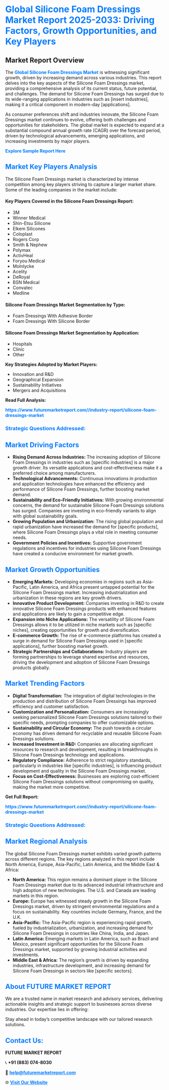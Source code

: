 <h1 style="color: #007BFF;">Global Silicone Foam Dressings Market Report 2025-2033: Driving Factors, Growth Opportunities, and Key Players</h1>

<section id="overview">
<h2>Market Report Overview</h2>
<p>The <a href="https://www.futuremarketreport.com//industry-report/silicone-foam-dressings-market" style="color: #007BFF; text-decoration: none;"><strong>Global Silicone Foam Dressings Market</strong></a> is witnessing significant growth, driven by increasing demand across various industries. This report delves into the key aspects of the Silicone Foam Dressings market, providing a comprehensive analysis of its current status, future potential, and challenges. The demand for Silicone Foam Dressings has surged due to its wide-ranging applications in industries such as [insert industries], making it a critical component in modern-day [applications].</p>
<p>As consumer preferences shift and industries innovate, the Silicone Foam Dressings market continues to evolve, offering both challenges and opportunities for stakeholders. The global market is expected to expand at a substantial compound annual growth rate (CAGR) over the forecast period, driven by technological advancements, emerging applications, and increasing investments by major players.</p>
</section>

<section id="overview">
<p><a href="https://www.futuremarketreport.com//request-sample/reportId=79864" style="color: #007BFF; text-decoration: none;"><strong>Explore Sample Report Here</strong></a></p>
</section>

<section id="key-players">
<h2 style="color: #007BFF;">Market Key Players Analysis</h2>
<p>The Silicone Foam Dressings market is characterized by intense competition among key players striving to capture a larger market share. Some of the leading companies in the market include:</p>
<h4>Key Players Covered in the Silicone Foam Dressings Report:</h4>
<ul><li>3M</li><li>Winner Medical</li><li>Shin-Etsu Silicone</li><li>Elkem Silicones</li><li>Coloplast</li><li>Rogers Corp</li><li>Smith &amp; Nephew</li><li>Polymax</li><li>ActivHeal</li><li>Foryou Medical</li><li>Molnlycke</li><li>Acelity</li><li>DeRoyal</li><li>BSN Medical</li><li>Convatec</li><li>Medline</li></ul>
<h4>Silicone Foam Dressings Market Segmentation by Type:</h4>
<ul><li>Foam Dressings With Adhesive Border</li><li>Foam Dressings With Silicone Border</li></ul>

<h4>Silicone Foam Dressings Market Segmentation by Application:</h4>
<ul><li>Hospitals</li><li>Clinic</li><li>Other</li></ul>
<p><strong>Key Strategies Adopted by Market Players:</strong></p>
<ul>
<li>Innovation and R&D</li>
<li>Geographical Expansion</li>
<li>Sustainability Initiatives</li>
<li>Mergers and Acquisitions</li>
</ul>
</section>

<section>
<p><strong>Read Full Analysis: </strong></p><a href="https://www.futuremarketreport.com//industry-report/silicone-foam-dressings-market" style="color: #007BFF; text-decoration: none;"><strong>https://www.futuremarketreport.com//industry-report/silicone-foam-dressings-market</strong></a>
<h3 style="color: #007BFF;">Strategic Questions Addressed:</h3>
</section>

<section id="driving-factors">
<h2 style="color: #007BFF;">Market Driving Factors</h2>
<ul>
<li><strong>Rising Demand Across Industries:</strong> The increasing adoption of Silicone Foam Dressings in industries such as [specific industries] is a major growth driver. Its versatile applications and cost-effectiveness make it a preferred choice among manufacturers.</li>
<li><strong>Technological Advancements:</strong> Continuous innovations in production and application technologies have enhanced the efficiency and performance of Silicone Foam Dressings, further boosting market demand.</li>
<li><strong>Sustainability and Eco-Friendly Initiatives:</strong> With growing environmental concerns, the demand for sustainable Silicone Foam Dressings solutions has surged. Companies are investing in eco-friendly variants to align with global sustainability goals.</li>
<li><strong>Growing Population and Urbanization:</strong> The rising global population and rapid urbanization have increased the demand for [specific products], where Silicone Foam Dressings plays a vital role in meeting consumer needs.</li>
<li><strong>Government Policies and Incentives:</strong> Supportive government regulations and incentives for industries using Silicone Foam Dressings have created a conducive environment for market growth.</li>
</ul>
</section>

<section id="growth-opportunities">
<h2 style="color: #007BFF;">Market Growth Opportunities</h2>
<ul>
<li><strong>Emerging Markets:</strong> Developing economies in regions such as Asia-Pacific, Latin America, and Africa present untapped potential for the Silicone Foam Dressings market. Increasing industrialization and urbanization in these regions are key growth drivers.</li>
<li><strong>Innovative Product Development:</strong> Companies investing in R&D to create innovative Silicone Foam Dressings products with enhanced features and applications are likely to gain a competitive edge.</li>
<li><strong>Expansion into Niche Applications:</strong> The versatility of Silicone Foam Dressings allows it to be utilized in niche markets such as [specific niches], creating opportunities for growth and diversification.</li>
<li><strong>E-commerce Growth:</strong> The rise of e-commerce platforms has created a surge in demand for Silicone Foam Dressings used in [specific applications], further boosting market growth.</li>
<li><strong>Strategic Partnerships and Collaborations:</strong> Industry players are forming partnerships to leverage shared expertise and resources, driving the development and adoption of Silicone Foam Dressings products globally.</li>
</ul>
</section>

<section id="trending-factors">
<h2 style="color: #007BFF;">Market Trending Factors</h2>
<ul>
<li><strong>Digital Transformation:</strong> The integration of digital technologies in the production and distribution of Silicone Foam Dressings has improved efficiency and customer satisfaction.</li>
<li><strong>Customization and Personalization:</strong> Consumers are increasingly seeking personalized Silicone Foam Dressings solutions tailored to their specific needs, prompting companies to offer customizable options.</li>
<li><strong>Sustainability and Circular Economy:</strong> The push towards a circular economy has driven demand for recyclable and reusable Silicone Foam Dressings solutions.</li>
<li><strong>Increased Investment in R&D:</strong> Companies are allocating significant resources to research and development, resulting in breakthroughs in Silicone Foam Dressings technology and applications.</li>
<li><strong>Regulatory Compliance:</strong> Adherence to strict regulatory standards, particularly in industries like [specific industries], is influencing product development and quality in the Silicone Foam Dressings market.</li>
<li><strong>Focus on Cost-Effectiveness:</strong> Businesses are exploring cost-efficient Silicone Foam Dressings solutions without compromising on quality, making the market more competitive.</li>
</ul>
</section>

<section>
<p><strong>Get Full Report: </strong></p><a href="https://www.futuremarketreport.com//industry-report/silicone-foam-dressings-market" style="color: #007BFF; text-decoration: none;"><strong>https://www.futuremarketreport.com//industry-report/silicone-foam-dressings-market</strong></a>
<h3 style="color: #007BFF;">Strategic Questions Addressed:</h3>
</section>


<section id="regional-analysis">
<h2 style="color: #007BFF;">Market Regional Analysis</h2>
<p>The global Silicone Foam Dressings market exhibits varied growth patterns across different regions. The key regions analyzed in this report include North America, Europe, Asia-Pacific, Latin America, and the Middle East & Africa:</p>
<ul>
<li><strong>North America:</strong> This region remains a dominant player in the Silicone Foam Dressings market due to its advanced industrial infrastructure and high adoption of new technologies. The U.S. and Canada are leading markets in this region.</li>
<li><strong>Europe:</strong> Europe has witnessed steady growth in the Silicone Foam Dressings market, driven by stringent environmental regulations and a focus on sustainability. Key countries include Germany, France, and the U.K.</li>
<li><strong>Asia-Pacific:</strong> The Asia-Pacific region is experiencing rapid growth, fueled by industrialization, urbanization, and increasing demand for Silicone Foam Dressings in countries like China, India, and Japan.</li>
<li><strong>Latin America:</strong> Emerging markets in Latin America, such as Brazil and Mexico, present significant opportunities for the Silicone Foam Dressings market, supported by growing industrial activities and investments.</li>
<li><strong>Middle East & Africa:</strong> The region’s growth is driven by expanding industries, infrastructure development, and increasing demand for Silicone Foam Dressings in sectors like [specific sectors].</li>
</ul>
</section>

<footer>
<h2 style="color: #007BFF;">About FUTURE MARKET REPORT</h2>
<p>We are a trusted name in market research and advisory services, delivering actionable insights and strategic support to businesses across diverse industries. Our expertise lies in offering:</p>

<p>Stay ahead in today’s competitive landscape with our tailored research solutions.</p>

<h2 style="color: #007BFF;">Contact Us:</h2>
<p><strong>FUTURE MARKET REPORT</strong></p>
<p>📞 <strong>+91 (883) 074-8030</strong></p>
<p>📧 <strong><a href="mailto:help@futuremarketreport.com" style="color: #007BFF;">help@futuremarketreport.com</a></strong></p>
<p>🌐 <strong><a href="https://www.futuremarketreport.com/" style="color: #007BFF;">Visit Our Website</a></strong></p>
</footer>